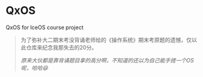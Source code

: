 # QxOS
 QxOS for IceOS course project

> 为了弥补大二期末考没背诵老师给的《操作系统》期末考原题的遗憾，仅以此仓库来纪念我那失去的20分。
>
> *原来大伙都是靠背诵题目拿的高分啊，不知道的还以为自己能手搓一个OS呢，哈哈😄*
